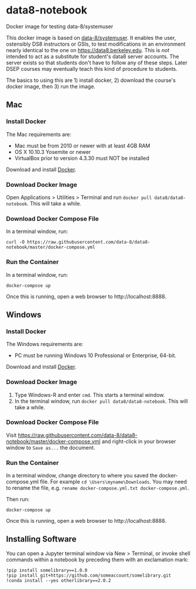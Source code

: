 # data8-notebook
Docker image for testing data-8/systemuser

This docker image is based on [data-8/systemuser](https://github.com/data-8/systemuser). It enables the user, ostensibly DS8 instructors or GSIs, to test modifications in an environment nearly identical to the one on https://data8.berkeley.edu. This is *not* intended to act as a substitute for student's data8 server accounts. The server exists so that students don't have to follow any of these steps. Later DSEP courses may eventually teach this kind of procedure to students.

The basics to using this are 1) install docker, 2) download the course's docker image, then 3) run the image.



## Mac

### Install Docker
The Mac requirements are:
 - Mac must be from 2010 or newer with at least 4GB RAM
 - OS X 10.10.3 Yosemite or newer
 - VirtualBox prior to version 4.3.30 must NOT be installed

Download and install [Docker](https://www.docker.com/products/docker#/mac).

### Download Docker Image
Open Applications > Utilities > Terminal and run `docker pull data8/data8-notebook`. This will take a while.

### Download Docker Compose File
In a terminal window, run:
```
curl -O https://raw.githubusercontent.com/data-8/data8-notebook/master/docker-compose.yml
```

### Run the Container
In a terminal window, run:
```
docker-compose up
```

Once this is running, open a web browser to http://localhost:8888.

## Windows

### Install Docker
The Windows requirements are:
 - PC must be running Windows 10 Professional or Enterprise, 64-bit.

Download and install [Docker](https://www.docker.com/products/docker#/windows).

### Download Docker Image
1. Type Windows-R and enter `cmd`. This starts a terminal window.
1. In the terminal window, run `docker pull data8/data8-notebook`. This will take a while.

### Download Docker Compose File
Visit https://raw.githubusercontent.com/data-8/data8-notebook/master/docker-compose.yml and right-click in your browser window to `Save as...` the document.

### Run the Container
In a terminal window, change directory to where you saved the docker-compose.yml file. For example `cd \Users\myname\Downloads`. You may need to rename the file, e.g. `rename docker-compose.yml.txt docker-compose.yml`.

Then run:
```
docker-compose up
```

Once this is running, open a web browser to http://localhost:8888.

## Installing Software
You can open a Jupyter terminal window via New > Terminal, or invoke shell commands within a notebook by preceding them with an exclamation mark:

```
!pip install somelibrary==1.0.0
!pip install git+https://github.com/someaccount/somelibrary.git
!conda install --yes otherlibrary==2.0.2
```
